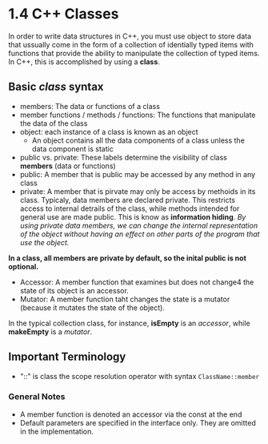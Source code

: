 # 1.4 C++ Classes

In order to write data structures in C++, you must use object to store data that ussually come in the form of a collection of identially typed items with functions that provide the ability to manipulate the collection of typed items. In C++, this is accomplished by using a **class**. 

## Basic *class* syntax

- members: The data or functions of a class
- member functions / methods / functions: The functions that manipulate the data of the class
- object: each instance of a class is known as an object
	- An object contains all the data components of a class unless the data component is static
- public vs. private: These labels determine the visibility of class **members** (data or functions)
- public: A member that is public may be accessed by any method in any class
- private: A member that is pirvate may only be access by methoids in its class. Typicaly, data members are declared private. This restricts access to internal detrails of the class, while methods intended for general use are made public. This is know as **information hiding**. *By using private data members, we can change the internal representation of the object without having an effect on other parts of the program that use the object.*

**In a class, all members are private by default, so the inital public is not optional.**

- Accessor: A member function that examines but does not change4 the state of its object is an accessor.
- Mutator: A member function taht changes the state is a mutator (because it mutates the state of the object).

In the typical collection class, for instance, **isEmpty** is an *accessor*, while **makeEmpty** is a *mutator*.

## Important Terminology
- "::" is class the scope resolution operator with syntax `ClassName::member`

### General Notes
- A member function is denoted an accessor via the const at the end 
- Default parameters are specified in the interface only. They are omitted in the implementation.
